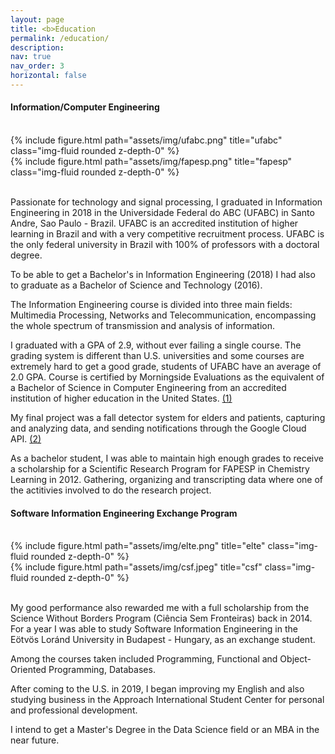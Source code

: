 ```yaml
---
layout: page
title: <b>Education
permalink: /education/
description: 
nav: true
nav_order: 3
horizontal: false
---
```


#### Information/Computer Engineering

<br>

<div class="row justify-content-sm-center">
    <div class="col-sm-3 mt-3 mt-md-0">
        {% include figure.html path="assets/img/ufabc.png" title="ufabc" class="img-fluid rounded z-depth-0" %}
    </div>
    <div class="col-sm-4 mt-3 mt-md-5">
        {% include figure.html path="assets/img/fapesp.png" title="fapesp" class="img-fluid rounded z-depth-0" %}
    </div>
</div>

<br>

Passionate for technology and signal processing, I graduated in Information Engineering in 2018 in the Universidade Federal do ABC (UFABC) in Santo Andre, Sao Paulo - Brazil. UFABC is an accredited institution of higher learning in Brazil and with a very competitive recruitment process. UFABC is the only federal university in Brazil with 100% of professors with a doctoral degree.

To be able to get a Bachelor's in Information Engineering (2018) I had also to graduate as a Bachelor of Science and Technology (2016).

The Information Engineering course is divided into three main fields: Multimedia Processing, Networks and Telecommunication, encompassing the whole spectrum of transmission and analysis of information.

I graduated with a GPA of 2.9, without ever failing a single course. The grading system is different than U.S. universities and some courses are extremely hard to get a good grade, students of UFABC have an average of 2.0 GPA. Course is certified by Morningside Evaluations as the equivalent of a Bachelor of Science in Computer Engineering from an accredited institution of higher education in the United States. <a href='https://github.com/edsoncassius/edsoncassius.github.io/blob/master/assets/pdf/morningside_eval.pdf'>(1)</a>

My final project was a fall detector system for elders and patients, capturing and analyzing data, and sending notifications through the Google Cloud API. <a href='https://graduacao.ufabc.edu.br/informacao/wp-content/uploads/2022/03/2017_3_edson_lopes.pdf'>(2)</a>

As a bachelor student, I was able to maintain high enough grades to receive a scholarship for a Scientific Research Program for FAPESP in Chemistry Learning in 2012. Gathering, organizing and transcripting data where one of the actitivies involved to do the research project. 

#### Software Information Engineering Exchange Program
<br>

<div class="row justify-content-sm-center">
    <div class="col-sm-2 mt-2 mt-md-0">
        {% include figure.html path="assets/img/elte.png" title="elte" class="img-fluid rounded z-depth-0" %}
    </div>
    <div class="col-sm-4 mt-3 mt-md-5">
        {% include figure.html path="assets/img/csf.jpeg" title="csf" class="img-fluid rounded z-depth-0" %}
    </div>
</div>

<br>

My good performance also rewarded me with a full scholarship from the Science Without Borders Program (Ciência Sem Fronteiras) back in 2014. For a year I was able to study Software Information Engineering in the Eötvös Loránd University in Budapest - Hungary, as an exchange student.

Among the courses taken included Programming, Functional and Object-Oriented Programming, Databases.

After coming to the U.S. in 2019, I began improving my English and also studying business in the Approach International Student Center for personal and professional development.

I intend to get a Master's Degree in the Data Science field or an MBA in the near future.

<div class="row justify-content-sm-center">
</div>